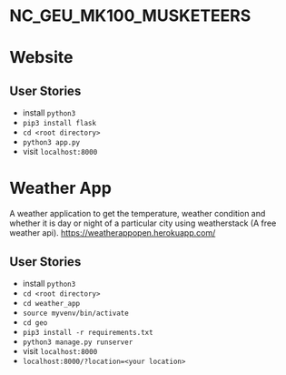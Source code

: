# NC_GEU_MK100_MUSKETEERS
# Website
## User Stories
- install `python3`
- `pip3 install flask`
- `cd <root directory>`
- `python3 app.py`
- visit `localhost:8000`

# Weather App
A weather application to get the temperature, weather condition and whether it is day or night of a particular city using weatherstack (A free weather api).
<a href="https://weatherappopen.herokuapp.com/">https://weatherappopen.herokuapp.com/</a>

## User Stories 
- install `python3`
- `cd <root directory>`
- `cd weather_app`
- `source myvenv/bin/activate`
- `cd geo`
- `pip3 install -r requirements.txt`
- `python3 manage.py runserver`
- visit `localhost:8000`
- `localhost:8000/?location=<your location>`
